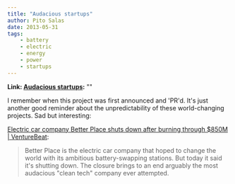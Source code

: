 ```yaml
---
title: "Audacious startups"
author: Pito Salas
date: 2013-05-31
tags:
    - battery
    - electric
    - energy
    - power
    - startups
---
```


**Link: [Audacious startups](None):** ""

I remember when this project was first announced and 'PR'd. It's just another
good reminder about the unpredictability of these world-changing projects. Sad
but interesting:

[Electric car company Better Place shuts down after burning through $850M | VentureBeat](<http://venturebeat.com/2013/05/26/electric-car-company-better-place-shuts-down-after-burning-through-850m/>):

> Better Place is the electric car company that hoped to change the world with
> its ambitious battery-swapping stations. But today it said it's shutting
> down. The closure brings to an end arguably the most audacious "clean tech"
> company ever attempted.




